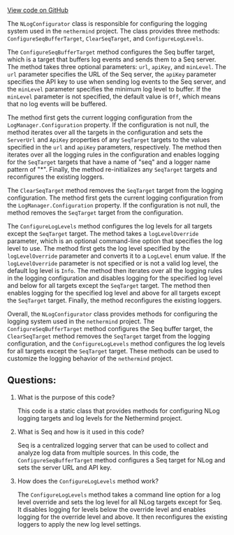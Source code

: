 [View code on GitHub](https://github.com/nethermindeth/nethermind/Nethermind.Runner/Logging/NLogConfigurator.cs)

The `NLogConfigurator` class is responsible for configuring the logging system used in the `nethermind` project. The class provides three methods: `ConfigureSeqBufferTarget`, `ClearSeqTarget`, and `ConfigureLogLevels`.

The `ConfigureSeqBufferTarget` method configures the Seq buffer target, which is a target that buffers log events and sends them to a Seq server. The method takes three optional parameters: `url`, `apiKey`, and `minLevel`. The `url` parameter specifies the URL of the Seq server, the `apiKey` parameter specifies the API key to use when sending log events to the Seq server, and the `minLevel` parameter specifies the minimum log level to buffer. If the `minLevel` parameter is not specified, the default value is `Off`, which means that no log events will be buffered.

The method first gets the current logging configuration from the `LogManager.Configuration` property. If the configuration is not null, the method iterates over all the targets in the configuration and sets the `ServerUrl` and `ApiKey` properties of any `SeqTarget` targets to the values specified in the `url` and `apiKey` parameters, respectively. The method then iterates over all the logging rules in the configuration and enables logging for the `SeqTarget` targets that have a name of "seq" and a logger name pattern of "*". Finally, the method re-initializes any `SeqTarget` targets and reconfigures the existing loggers.

The `ClearSeqTarget` method removes the `SeqTarget` target from the logging configuration. The method first gets the current logging configuration from the `LogManager.Configuration` property. If the configuration is not null, the method removes the `SeqTarget` target from the configuration.

The `ConfigureLogLevels` method configures the log levels for all targets except the `SeqTarget` target. The method takes a `logLevelOverride` parameter, which is an optional command-line option that specifies the log level to use. The method first gets the log level specified by the `logLevelOverride` parameter and converts it to a `LogLevel` enum value. If the `logLevelOverride` parameter is not specified or is not a valid log level, the default log level is `Info`. The method then iterates over all the logging rules in the logging configuration and disables logging for the specified log level and below for all targets except the `SeqTarget` target. The method then enables logging for the specified log level and above for all targets except the `SeqTarget` target. Finally, the method reconfigures the existing loggers.

Overall, the `NLogConfigurator` class provides methods for configuring the logging system used in the `nethermind` project. The `ConfigureSeqBufferTarget` method configures the Seq buffer target, the `ClearSeqTarget` method removes the `SeqTarget` target from the logging configuration, and the `ConfigureLogLevels` method configures the log levels for all targets except the `SeqTarget` target. These methods can be used to customize the logging behavior of the `nethermind` project.
## Questions: 
 1. What is the purpose of this code?
    
    This code is a static class that provides methods for configuring NLog logging targets and log levels for the Nethermind project.

2. What is Seq and how is it used in this code?
    
    Seq is a centralized logging server that can be used to collect and analyze log data from multiple sources. In this code, the `ConfigureSeqBufferTarget` method configures a Seq target for NLog and sets the server URL and API key.

3. How does the `ConfigureLogLevels` method work?
    
    The `ConfigureLogLevels` method takes a command line option for a log level override and sets the log level for all NLog targets except for Seq. It disables logging for levels below the override level and enables logging for the override level and above. It then reconfigures the existing loggers to apply the new log level settings.